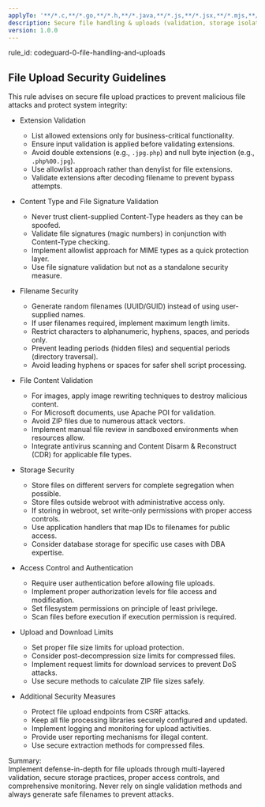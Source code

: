 ```yaml
---
applyTo: '**/*.c,**/*.go,**/*.h,**/*.java,**/*.js,**/*.jsx,**/*.mjs,**/*.php,**/*.py,**/*.pyi,**/*.pyx,**/*.rb,**/*.ts,**/*.tsx'
description: Secure file handling & uploads (validation, storage isolation, scanning, safe delivery)
version: 1.0.0
---
```


rule_id: codeguard-0-file-handling-and-uploads

## File Upload Security Guidelines

This rule advises on secure file upload practices to prevent malicious file attacks and protect system integrity:

- Extension Validation
  - List allowed extensions only for business-critical functionality.
  - Ensure input validation is applied before validating extensions.
  - Avoid double extensions (e.g., `.jpg.php`) and null byte injection (e.g., `.php%00.jpg`).
  - Use allowlist approach rather than denylist for file extensions.
  - Validate extensions after decoding filename to prevent bypass attempts.

- Content Type and File Signature Validation
  - Never trust client-supplied Content-Type headers as they can be spoofed.
  - Validate file signatures (magic numbers) in conjunction with Content-Type checking.
  - Implement allowlist approach for MIME types as a quick protection layer.
  - Use file signature validation but not as a standalone security measure.

- Filename Security
  - Generate random filenames (UUID/GUID) instead of using user-supplied names.
  - If user filenames required, implement maximum length limits.
  - Restrict characters to alphanumeric, hyphens, spaces, and periods only.
  - Prevent leading periods (hidden files) and sequential periods (directory traversal).
  - Avoid leading hyphens or spaces for safer shell script processing.

- File Content Validation
  - For images, apply image rewriting techniques to destroy malicious content.
  - For Microsoft documents, use Apache POI for validation.
  - Avoid ZIP files due to numerous attack vectors.
  - Implement manual file review in sandboxed environments when resources allow.
  - Integrate antivirus scanning and Content Disarm & Reconstruct (CDR) for applicable file types.

- Storage Security
  - Store files on different servers for complete segregation when possible.
  - Store files outside webroot with administrative access only.
  - If storing in webroot, set write-only permissions with proper access controls.
  - Use application handlers that map IDs to filenames for public access.
  - Consider database storage for specific use cases with DBA expertise.

- Access Control and Authentication
  - Require user authentication before allowing file uploads.
  - Implement proper authorization levels for file access and modification.
  - Set filesystem permissions on principle of least privilege.
  - Scan files before execution if execution permission is required.

- Upload and Download Limits
  - Set proper file size limits for upload protection.
  - Consider post-decompression size limits for compressed files.
  - Implement request limits for download services to prevent DoS attacks.
  - Use secure methods to calculate ZIP file sizes safely.

- Additional Security Measures
  - Protect file upload endpoints from CSRF attacks.
  - Keep all file processing libraries securely configured and updated.
  - Implement logging and monitoring for upload activities.
  - Provide user reporting mechanisms for illegal content.
  - Use secure extraction methods for compressed files.

Summary:  
Implement defense-in-depth for file uploads through multi-layered validation, secure storage practices, proper access controls, and comprehensive monitoring. Never rely on single validation methods and always generate safe filenames to prevent attacks.
